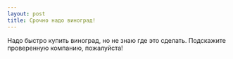 ```yaml
---
layout: post 
title: Срочно надо виноград! 
--- 
```

Надо быстро купить виноград, но не знаю где это сделать. Подскажите проверенную компанию, пожалуйста!